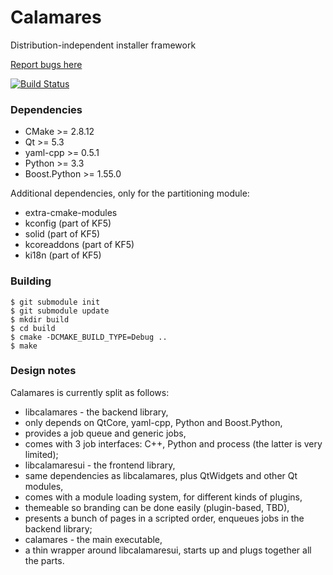Calamares
=========

Distribution-independent installer framework

[Report bugs here](http://calamares.pangea.pub/bugs/)


[![Build Status](http://calamares.pangea.pub/ci/buildStatus/icon?job=calamares-master)](http://calamares.pangea.pub/ci/job/calamares-master/)

### Dependencies
* CMake >= 2.8.12
* Qt >= 5.3
* yaml-cpp >= 0.5.1
* Python >= 3.3
* Boost.Python >= 1.55.0

Additional dependencies, only for the partitioning module:
* extra-cmake-modules
* kconfig (part of KF5)
* solid (part of KF5)
* kcoreaddons (part of KF5)
* ki18n (part of KF5)

### Building
```
$ git submodule init
$ git submodule update
$ mkdir build
$ cd build
$ cmake -DCMAKE_BUILD_TYPE=Debug ..
$ make
```

### Design notes
Calamares is currently split as follows:
* libcalamares - the backend library,
 * only depends on QtCore, yaml-cpp, Python and Boost.Python,
 * provides a job queue and generic jobs,
 * comes with 3 job interfaces: C++, Python and process (the latter is very limited);
* libcalamaresui - the frontend library,
 * same dependencies as libcalamares, plus QtWidgets and other Qt modules,
 * comes with a module loading system, for different kinds of plugins,
 * themeable so branding can be done easily (plugin-based, TBD),
 * presents a bunch of pages in a scripted order, enqueues jobs in the backend library;
* calamares - the main executable,
 * a thin wrapper around libcalamaresui, starts up and plugs together all the parts.
